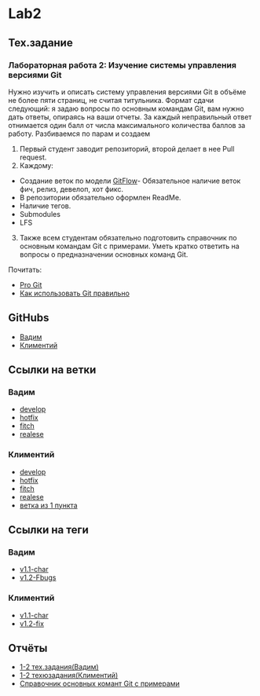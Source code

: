 # Lab2

## Тех.задание
### Лабораторная работа 2: Изучение системы управления версиями Git
Нужно изучить и описать систему управления версиями Git в объёме не
более пяти страниц, не считая титульника. Формат сдачи следующий: я
задаю вопросы по основным командам Git, вам нужно дать ответы, опираясь
на ваши отчеты. 
За каждый неправильный ответ отнимается один балл от числа максимального
количества баллов за работу.
Разбиваемся по парам и создаем 
 1.	Первый студент заводит репозиторий, второй делает в нее Pull request.
 2.	Каждому:
 *	Создание веток по модели [GitFlow](https://danielkummer.github.io/git-flow-cheatsheet/index.ru_RU.html)- Обязательное наличие веток фич, релиз, девелоп, хот фикс.
 *	В репозитории обязательно оформлен ReadMe.
 *	Наличие тегов.
 *	Submodules
 *	LFS
 3.	Также всем студентам обязательно подготовить справочник по основным командам Git с примерами. Уметь кратко ответить на вопросы о предназначении основных команд Git.

Почитать:
 * [Pro Git](https://git-scm.com/book/ru/v1)
 * [Как использовать Git правильно](https://www.atlassian.com/ru/git)

## GitHubs
 + [Вадим](https://github.com/lipipidronstudy)
 + [Климентий](https://github.com/Klimenntiy)

## Ссылки на ветки
### Вадим
 + [develop](https://github.com/lipipidronstudy/lab2po/tree/developVadim)
 + [hotfix](https://github.com/lipipidronstudy/lab2po/tree/hotfixVadim)
 + [fitch](https://github.com/lipipidronstudy/lab2po/tree/fitchVadim)
 + [realese](https://github.com/lipipidronstudy/lab2po/tree/realeseVadim)

### Климентий
 + [develop](https://github.com/Klimenntiy/lab2po/tree/meow_develop)
 + [hotfix](https://github.com/Klimenntiy/lab2po/tree/meow_hot_fix)
 + [fitch](https://github.com/Klimenntiy/lab2po/tree/meow_fitc)
 + [realese](https://github.com/Klimenntiy/lab2po/tree/meow_realese)
 + [ветка из 1 пункта](https://github.com/Klimenntiy/lab2po/tree/meow)

## Ссылки на теги
### Вадим
 + [v1.1-char](https://github.com/lipipidronstudy/lab2po/releases/tag/v1.1-char)
 + [v1.2-Fbugs](https://github.com/lipipidronstudy/lab2po/releases/tag/v1.2-Fbugs)

### Климентий
 + [v1.1-char](https://github.com/Klimenntiy/lab2po/releases/tag/v1.1-char)
 + [v1.2-fix](https://github.com/Klimenntiy/lab2po/releases/tag/v1.2-fix)

## Отчёты
 + [1-2 тех.задания(Вадим)](https://github.com/lipipidronstudy/lab2po/blob/main/%D0%9C3113_%D0%9A%D1%80%D0%B0%D0%BC%D1%81%D0%BA%D0%BE%D0%B9%D0%92%D0%92_%D0%9B%D0%B0%D0%B12.pdf)
 + [1-2 техюзадания(Климентий)]()
 + [Справочник основных комант Git с примерами](https://github.com/lipipidronstudy/lab2po/blob/main/%D0%A1%D0%BF%D1%80%D0%B0%D0%B2%D0%BE%D1%87%D0%BD%D0%B8%D0%BA%20%D0%BE%D1%81%D0%BD%D0%BE%D0%B2%D0%BD%D1%8B%D1%85%20%D0%BA%D0%BE%D0%BC%D0%B0%D0%BD%D0%B4%20GIT.pdf)

